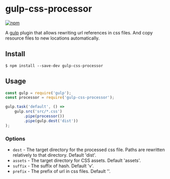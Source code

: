 # gulp-css-processor

[![npm](https://img.shields.io/npm/v/gulp-css-processor.svg)](https://www.npmjs.com/package/gulp-css-processor)

A [gulp](http://gulpjs.com/) plugin that allows rewriting url references in css files. And copy resource files to new locations automatically.

## Install

```
$ npm install --save-dev gulp-css-processor
```

## Usage

```js
const gulp = require('gulp');
const processor = require('gulp-css-processor');

gulp.task('default', () =>
	gulp.src('src/*.css')
		.pipe(processor())
		.pipe(gulp.dest('dist'))
);
```

### Options
- `dest` - The target directory for the processed css file. Paths are rewritten relatively to that directory. Default 'dist'.
- `assets` - The target directory for CSS assets. Default 'assets'.
- `suffix` - The suffix of hash. Default 'v'.
- `prefix` - The prefix of url in css files. Default ''.
